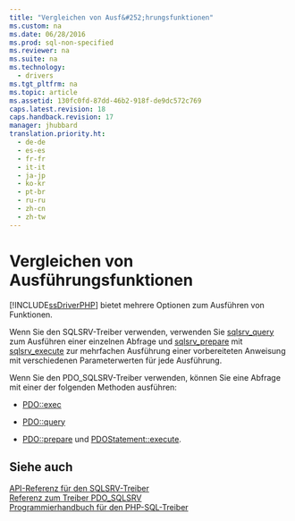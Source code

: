 ```yaml
---
title: "Vergleichen von Ausf&#252;hrungsfunktionen"
ms.custom: na
ms.date: 06/28/2016
ms.prod: sql-non-specified
ms.reviewer: na
ms.suite: na
ms.technology: 
  - drivers
ms.tgt_pltfrm: na
ms.topic: article
ms.assetid: 130fc0fd-87dd-46b2-918f-de9dc572c769
caps.latest.revision: 18
caps.handback.revision: 17
manager: jhubbard
translation.priority.ht: 
  - de-de
  - es-es
  - fr-fr
  - it-it
  - ja-jp
  - ko-kr
  - pt-br
  - ru-ru
  - zh-cn
  - zh-tw
---
```

# Vergleichen von Ausf&#252;hrungsfunktionen
[!INCLUDE[ssDriverPHP](../content/includes/ssDriverPHP_md.md)] bietet mehrere Optionen zum Ausführen von Funktionen.  
  
Wenn Sie den SQLSRV-Treiber verwenden, verwenden Sie [sqlsrv_query](../content/sqlsrv_query.md) zum Ausführen einer einzelnen Abfrage und [sqlsrv_prepare](../content/sqlsrv_prepare.md) mit [sqlsrv_execute](../content/sqlsrv_execute.md) zur mehrfachen Ausführung einer vorbereiteten Anweisung mit verschiedenen Parameterwerten für jede Ausführung.  
  
Wenn Sie den PDO\_SQLSRV-Treiber verwenden, können Sie eine Abfrage mit einer der folgenden Methoden ausführen:  
  
-   [PDO::exec](../Topic/PDO::exec.md)  
  
-   [PDO::query](../Topic/PDO::query.md)  
  
-   [PDO::prepare](../Topic/PDO::prepare.md) und [PDOStatement::execute](../Topic/PDOStatement::execute.md).  
  
## Siehe auch  
[API-Referenz für den SQLSRV-Treiber](../content/SQLSRV-Driver-API-Reference.md)  
[Referenz zum Treiber PDO_SQLSRV](../content/PDO_SQLSRV-Driver-Reference.md)  
[Programmierhandbuch für den PHP-SQL-Treiber](../content/Programming-Guide-for-PHP-SQL-Driver.md)
  
